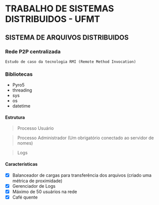 # TRABALHO DE SISTEMAS DISTRIBUIDOS - UFMT


## SISTEMA DE ARQUIVOS DISTRIBUIDOS
### Rede P2P centralizada
    Estudo de caso da tecnologia RMI (Remote Method Invocation)
### Bibliotecas

- Pyro5
- threading
- sys
- os
- datetime

#### Estrutura

> Processo Usuário

> Processo Administrador (Um obrigatório conectado ao servidor de nomes)

> Logs

#### Características
- [x] Balanceador de cargas para transferência dos arquivos (criado uma métrica de proximidade)
- [x] Gerenciador de Logs
- [x] Máximo de 50 usuários na rede
- [x] Café quente
